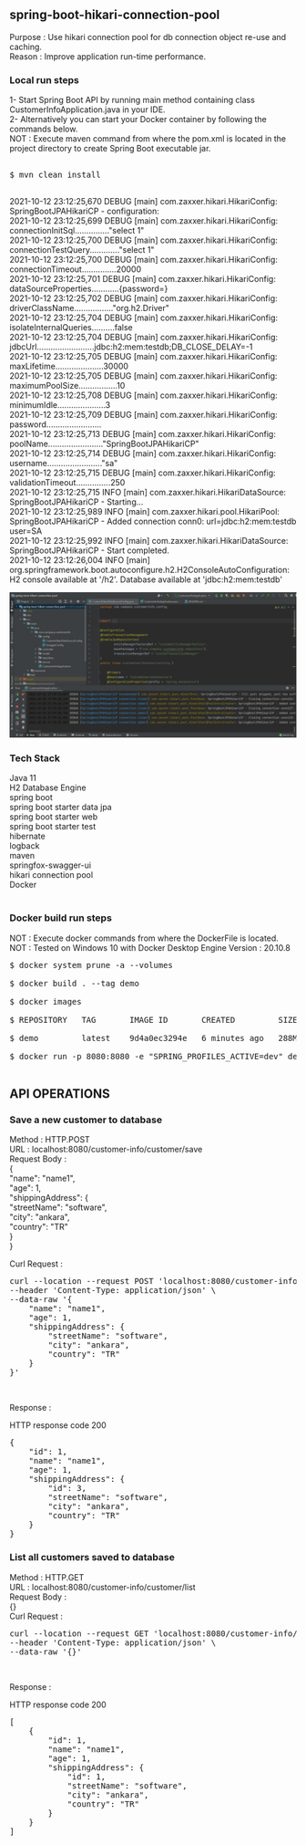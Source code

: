 ## spring-boot-hikari-connection-pool

Purpose : Use hikari connection pool for db connection object re-use and caching. <br/>
Reason : Improve application run-time performance.  <br/>

### Local run steps <br/>
1- Start Spring Boot API by running main method containing class CustomerInfoApplication.java in your IDE. <br/>
2- Alternatively you can start your Docker container by following the commands below. <br/>
NOT : Execute maven command from where the pom.xml is located in the project directory to create Spring Boot executable jar. <br/>
<pre> 
$ mvn clean install <br/>
</pre>

2021-10-12 23:12:25,670 DEBUG [main] com.zaxxer.hikari.HikariConfig: SpringBootJPAHikariCP - configuration: <br/>
2021-10-12 23:12:25,699 DEBUG [main] com.zaxxer.hikari.HikariConfig: connectionInitSql..............."select 1" <br/>
2021-10-12 23:12:25,700 DEBUG [main] com.zaxxer.hikari.HikariConfig: connectionTestQuery............."select 1" <br/>
2021-10-12 23:12:25,700 DEBUG [main] com.zaxxer.hikari.HikariConfig: connectionTimeout...............20000 <br/>
2021-10-12 23:12:25,701 DEBUG [main] com.zaxxer.hikari.HikariConfig: dataSourceProperties............{password=<masked>} <br/>
2021-10-12 23:12:25,702 DEBUG [main] com.zaxxer.hikari.HikariConfig: driverClassName................."org.h2.Driver" <br/>
2021-10-12 23:12:25,704 DEBUG [main] com.zaxxer.hikari.HikariConfig: isolateInternalQueries..........false <br/>
2021-10-12 23:12:25,704 DEBUG [main] com.zaxxer.hikari.HikariConfig: jdbcUrl.........................jdbc:h2:mem:testdb;DB_CLOSE_DELAY=-1 <br/>
2021-10-12 23:12:25,705 DEBUG [main] com.zaxxer.hikari.HikariConfig: maxLifetime.....................30000 <br/>
2021-10-12 23:12:25,705 DEBUG [main] com.zaxxer.hikari.HikariConfig: maximumPoolSize.................10 <br/>
2021-10-12 23:12:25,708 DEBUG [main] com.zaxxer.hikari.HikariConfig: minimumIdle.....................3 <br/>
2021-10-12 23:12:25,709 DEBUG [main] com.zaxxer.hikari.HikariConfig: password........................<masked> <br/>
2021-10-12 23:12:25,713 DEBUG [main] com.zaxxer.hikari.HikariConfig: poolName........................"SpringBootJPAHikariCP" <br/>
2021-10-12 23:12:25,714 DEBUG [main] com.zaxxer.hikari.HikariConfig: username........................"sa" <br/>
2021-10-12 23:12:25,715 DEBUG [main] com.zaxxer.hikari.HikariConfig: validationTimeout...............250 <br/>
2021-10-12 23:12:25,715 INFO  [main] com.zaxxer.hikari.HikariDataSource: SpringBootJPAHikariCP - Starting... <br/>
2021-10-12 23:12:25,989 INFO  [main] com.zaxxer.hikari.pool.HikariPool: SpringBootJPAHikariCP - Added connection conn0: url=jdbc:h2:mem:testdb user=SA <br/>
2021-10-12 23:12:25,992 INFO  [main] com.zaxxer.hikari.HikariDataSource: SpringBootJPAHikariCP - Start completed. <br/>
2021-10-12 23:12:26,004 INFO  [main] org.springframework.boot.autoconfigure.h2.H2ConsoleAutoConfiguration: H2 console available at '/h2'. Database available at 'jdbc:h2:mem:testdb' <br/>

![Hikari_Connection_Pool](doc/hikari_connection_pool_spring_boot.png) <br/>

### Tech Stack
Java 11 <br/>
H2 Database Engine <br/>
spring boot <br/>
spring boot starter data jpa <br/>
spring boot starter web <br/>
spring boot starter test <br/>
hibernate <br/>
logback <br/>
maven <br/>
springfox-swagger-ui <br/>
hikari connection pool <br/>
Docker <br/>
<br/>

### Docker build run steps
NOT : Execute docker commands from where the DockerFile is located. <br/>
NOT : Tested on Windows 10 with Docker Desktop Engine Version : 20.10.8 <br/>
<pre>
$ docker system prune -a --volumes <br/>
$ docker build . --tag demo  <br/>
$ docker images <br/>
$ REPOSITORY   TAG       IMAGE ID       CREATED         SIZE <br/>
$ demo         latest    9d4a0ec3294e   6 minutes ago   288MB <br/>
$ docker run -p 8080:8080 -e "SPRING_PROFILES_ACTIVE=dev" demo:latest <br/>
</pre>

## API OPERATIONS
### Save a new customer to database

Method : HTTP.POST <br/>
URL : localhost:8080/customer-info/customer/save <br/>
Request Body : <br/>
{ <br/>
    "name": "name1", <br/>
    "age": 1, <br/>
    "shippingAddress": { <br/>
        "streetName": "software", <br/>
        "city": "ankara", <br/>
        "country": "TR" <br/>
    } <br/>
} <br/>

Curl Request : <br/>
<pre>
curl --location --request POST 'localhost:8080/customer-info/customer/save' \ 
--header 'Content-Type: application/json' \
--data-raw '{
    "name": "name1",
    "age": 1,
    "shippingAddress": {
        "streetName": "software",
        "city": "ankara",
        "country": "TR"
    }
}'
</pre><br/>

Response : 

HTTP response code 200 <br/>
<pre>
{
    "id": 1,
    "name": "name1",
    "age": 1,
    "shippingAddress": {
        "id": 3,
        "streetName": "software",
        "city": "ankara",
        "country": "TR"
    }
}
</pre>


### List all customers saved to database

Method : HTTP.GET <br/>
URL : localhost:8080/customer-info/customer/list <br/>
Request Body : <br/>
{}<br/>
Curl Request : <br/>
<pre>
curl --location --request GET 'localhost:8080/customer-info/customer/list' \
--header 'Content-Type: application/json' \
--data-raw '{}'
</pre>
<br/>

Response : 

HTTP response code 200 <br/>
<pre>
[
    {
        "id": 1,
        "name": "name1",
        "age": 1,
        "shippingAddress": {
            "id": 1,
            "streetName": "software",
            "city": "ankara",
            "country": "TR"
        }
    }
]
</pre>
<br/>
